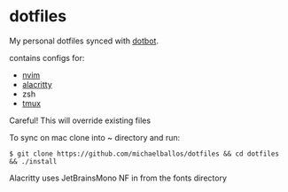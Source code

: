 # dotfiles

My personal dotfiles synced with [dotbot](https://github.com/anishathalye/dotbot). 

contains configs for:
- [nvim](https://neovim.io/)
- [alacritty](https://alacritty.org/)
- zsh
- [tmux](https://github.com/tmux/tmux/wiki)

Careful! This will override existing files

To sync on mac clone into ~ directory and run:

```
$ git clone https://github.com/michaelballos/dotfiles && cd dotfiles && ./install
```

Alacritty uses JetBrainsMono NF in from the fonts directory

